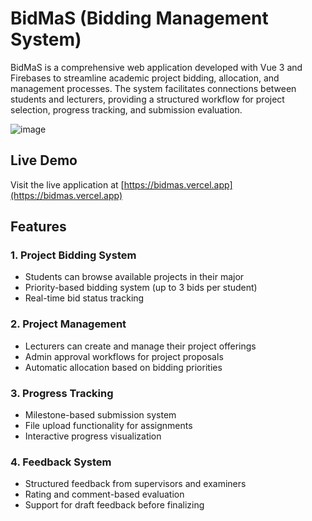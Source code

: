 # BidMaS (Bidding Management System)

BidMaS is a comprehensive web application developed with Vue 3 and Firebases to streamline academic project bidding, allocation, and management processes. The system facilitates connections between students and lecturers, providing a structured workflow for project selection, progress tracking, and submission evaluation.

![image](https://github.com/user-attachments/assets/f98d34fa-5763-420c-abee-382945330b74)


## Live Demo

Visit the live application at [https://bidmas.vercel.app](https://bidmas.vercel.app)

## Features

### 1. Project Bidding System
- Students can browse available projects in their major
- Priority-based bidding system (up to 3 bids per student)
- Real-time bid status tracking

### 2. Project Management
- Lecturers can create and manage their project offerings
- Admin approval workflows for project proposals
- Automatic allocation based on bidding priorities

### 3. Progress Tracking
- Milestone-based submission system
- File upload functionality for assignments
- Interactive progress visualization

### 4. Feedback System
- Structured feedback from supervisors and examiners
- Rating and comment-based evaluation
- Support for draft feedback before finalizing






